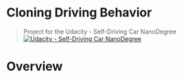 # Cloning Driving Behavior

> Project for the Udacity - Self-Driving Car NanoDegree [![Udacity - Self-Driving Car NanoDegree](https://s3.amazonaws.com/udacity-sdc/github/shield-carnd.svg)](http://www.udacity.com/drive)

# Overview
